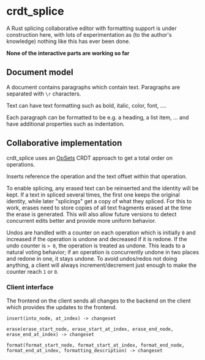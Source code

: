 # crdt_splice
A Rust splicing collaborative editor with formatting support is under construction here, with lots of experimentation as (to the author's knowledge) nothing like this has ever been done.

**None of the interactive parts are working so far**

## Document model
A document contains paragraphs which contain text. Paragraphs are separated with `\r` characters.

Text can have text formatting such as bold, italic, color, font, ....

Each paragraph can be formatted to be e.g. a heading, a list item, ... and have additional properties such as indentation.

## Collaborative implementation
crdt_splice uses an [OpSets](https://arxiv.org/abs/1805.04263) CRDT approach to get a total order on operations.

Inserts reference the operation and the text offset within that operation.

To enable splicing, any erased text can be reinserted and the identity will be kept.
If a text in spliced several times, the first one keeps the original identity, while later "splicings" get a copy of what they spliced.
For this to work, erases need to store copies of all text fragments erased at the time the erase is generated.
This will also allow future versions to detect concurrent edits better and provide more uniform behavior.

Undos are handled with a counter on each operation which is initially `0` and increased if the operation is undone and decreased if it is redone.
If the undo counter is `> 0`, the operation is treated as undone.
This leads to a natural voting behavior; if an operation is concurrently undone in two places and redone in one, it stays undone.
To avoid undos/redos not doing anything, a client will always increment/decrement just enough to make the counter reach `1` or `0`.

### Client interface
The frontend on the client sends all changes to the backend on the client which provides the updates to the frontend.

```
insert(into_node, at_index) -> changeset

erase(erase_start_node, erase_start_at_index, erase_end_node, erase_end_at_index) -> changeset

format(format_start_node, format_start_at_index, format_end_node, format_end_at_index, formatting_description) -> changeset
```
